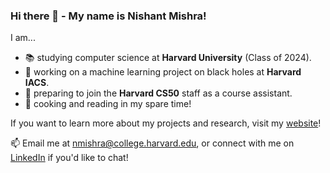 ### Hi there 👋 - My name is Nishant Mishra!

I am...
- 📚 studying computer science at **Harvard University** (Class of 2024).
- 🌌 working on a machine learning project on black holes at **Harvard IACS**.
- 🏫 preparing to join the **Harvard CS50** staff as a course assistant.
- 🎉 cooking and reading in my spare time!

If you want to learn more about my projects and research, visit my [website](https://nmishra459.github.io/)!

📫 Email me at nmishra@college.harvard.edu, or connect with me on [LinkedIn](https://www.linkedin.com/in/nmishra2024/) if you'd like to chat!

